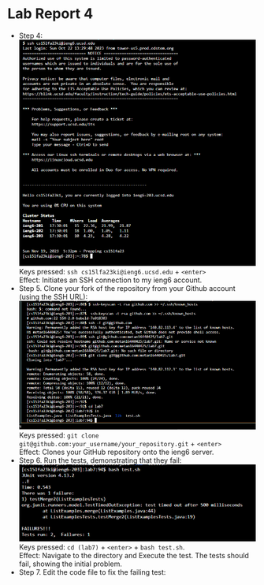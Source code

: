 # Lab Report 4
- Step 4:  
  ![Image](login.jpg)  
  Keys pressed: `ssh cs15lfa23ki@ieng6.ucsd.edu` + `<enter>`   
  Effect: Initiates an SSH connection to my ieng6 account. 
- Step 5. Clone your fork of the repository from your Github account (using the SSH URL):  
  ![Image](clone.jpg)  
  Keys pressed: `git clone git@github.com:your_username/your_repository.git` + `<enter>`    
  Effect: Clones your GitHub repository onto the ieng6 server.  
- Step 6. Run the tests, demonstrating that they fail:
  ![Image](fail.jpg)  
  Keys pressed: `cd (lab7)` + `<enter>` + `bash test.sh`.  
  Effect: Navigate to the directory and Execute the test. The tests should fail, showing the initial problem.
- Step 7. Edit the code file to fix the failing test:
  
